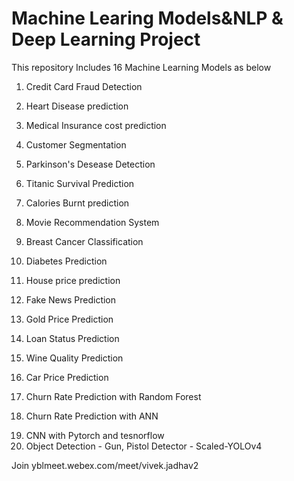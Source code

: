 # Machine Learing Models&NLP & Deep Learning Project  
This repository Includes 16 Machine Learning Models as below <p>
1. Credit Card Fraud Detection <p>
2. Heart Disease prediction <p>
3. Medical Insurance cost prediction <p>
4. Customer Segmentation <p>
5. Parkinson's Desease Detection <p>
6. Titanic Survival Prediction <p>
7. Calories Burnt prediction <p>
8. Movie Recommendation System <p>
9. Breast Cancer Classification <p>
10. Diabetes Prediction <p>
11. House price prediction <p>
12. Fake News Prediction <p>
13. Gold Price Prediction <p>
14. Loan Status Prediction <p>
15. Wine Quality Prediction <p>
16. Car Price Prediction  <p>
17. Churn Rate Prediction with Random Forest  <p>
18. Churn Rate Prediction with ANN  <p>
19. CNN with Pytorch and tesnorflow 
20. Object Detection - Gun, Pistol Detector - Scaled-YOLOv4

Join yblmeet.webex.com/meet/vivek.jadhav2

